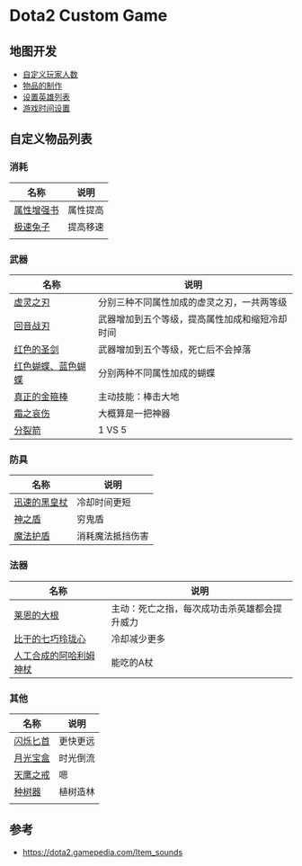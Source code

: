 # Dota2 Custom Game







## 地图开发

- [自定义玩家人数](Learn/自定义玩家人数.md)
- [物品的制作](Learn/物品的制作.md)
- [设置英雄列表](Learn/设置英雄列表.md)
- [游戏时间设置](Learn/游戏时间设置.md)



## 自定义物品列表



### 消耗

| 名称                                        | 说明     |
| ------------------------------------------- | -------- |
| [属性增强书](Item/books_of_stats/README.md) | 属性提高 |
| [极速兔子](Item/speed_rabbit/README.md)     | 提高移速 |
|                                             |          |



### 武器

| 名称                                                | 说明                                           |
| --------------------------------------------------- | ---------------------------------------------- |
| [虚灵之刃](Item/mjz_ethereal_blade/README.md)       | 分别三种不同属性加成的虚灵之刃，一共两等级     |
| [回音战刃](Item/echo_sabre/README.md)               | 武器增加到五个等级，提高属性加成和缩短冷却时间 |
| [红色的圣剑](Item/red_divine_rapier/README.md)      | 武器增加到五个等级，死亡后不会掉落             |
| [红色蝴蝶、蓝色蝴蝶](Item/butterfly/README.md)      | 分别两种不同属性加成的蝴蝶                     |
| [真正的金箍棒](Item/real_monkey_king_bar/README.md) | 主动技能：棒击大地                             |
| [霜之哀伤](Item/mjz_frostmourne/README.md)          | 大概算是一把神器                               |
| [分裂箭](Item/split_shot/README.md)                 | 1 VS 5                                         |



### 防具

| 名称                                                 | 说明             |
| ---------------------------------------------------- | ---------------- |
| [迅速的黑皇杖](Item/black_king_bar_faster/README.md) | 冷却时间更短     |
| [神之盾](Item/god_shield/README.md)                  | 穷鬼盾           |
| [魔法护盾](Item/mana_shield/README.md)               | 消耗魔法抵挡伤害 |



### 法器

| 名称                                                         | 说明                                         |
| ------------------------------------------------------------ | -------------------------------------------- |
| [莱恩的大根](Item/mjz_dagon/README.md)                       | 主动：死亡之指，每次成功击杀英雄都会提升威力 |
| [比干的七巧玲珑心](Item/bigan_octarine_core/README.md)       | 冷却减少更多                                 |
| [人工合成的阿哈利姆神杖](Item/aghanim's_scepter_synth/README.md) | 能吃的A杖                                    |



### 其他

| 名称                                              | 说明     |
| ------------------------------------------------- | -------- |
| [闪烁匕首](Item/blink_dagger/README.md)           | 更快更远 |
| [月光宝盒](Item/moonlight_treasure_box/README.md) | 时光倒流 |
| [天鹰之戒](Item/ring_of_aquila/README.md)         | 嗯       |
| [种树器](Item/branches_machine/README.md)         | 植树造林 |
|                                                   |          |





## 参考

- https://dota2.gamepedia.com/Item_sounds